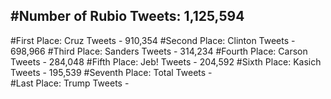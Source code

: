 #Number of Rubio Tweets: 1,125,594
---
#First Place: Cruz Tweets - 910,354
#Second Place: Clinton Tweets - 698,966
#Third Place: Sanders Tweets - 314,234
#Fourth Place: Carson Tweets - 284,048
#Fifth Place: Jeb! Tweets - 204,592
#Sixth Place: Kasich Tweets - 195,539
#Seventh Place: Total Tweets -  
#Last Place: Trump Tweets - 
